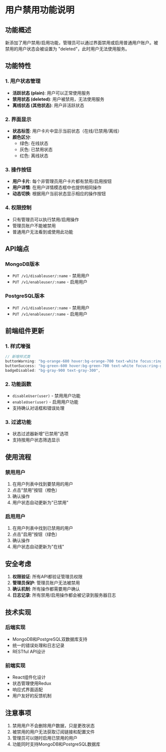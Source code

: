 # 用户禁用功能说明

## 功能概述

新添加了用户禁用/启用功能，管理员可以通过界面禁用或启用普通用户账户。被禁用的用户状态会被设置为 "deleted"，此时用户无法使用服务。

## 功能特性

### 1. 用户状态管理
- **活跃状态 (plain)**: 用户可以正常使用服务
- **禁用状态 (deleted)**: 用户被禁用，无法使用服务
- **离线状态 (其他状态)**: 用户非活跃状态

### 2. 界面显示
- **状态标签**: 用户卡片中显示当前状态（在线/已禁用/离线）
- **颜色区分**: 
  - 绿色: 在线状态
  - 灰色: 已禁用状态  
  - 红色: 离线状态

### 3. 操作按钮
- **用户卡片**: 每个非管理员用户卡片都有禁用/启用按钮
- **用户详情**: 在用户详情模态框中也提供相同操作
- **动态切换**: 根据用户当前状态显示相应的操作按钮

### 4. 权限控制
- 只有管理员可以执行禁用/启用操作
- 管理员账户不能被禁用
- 普通用户无法看到或使用此功能

## API端点

### MongoDB版本
- `PUT /v1/disableuser/:name` - 禁用用户
- `PUT /v1/enableuser/:name` - 启用用户

### PostgreSQL版本  
- `PUT /v1/disableuser/:name` - 禁用用户
- `PUT /v1/enableuser/:name` - 启用用户

## 前端组件更新

### 1. 样式增强
```javascript
// 新增样式类
buttonWarning: "bg-orange-600 hover:bg-orange-700 text-white focus:ring-orange-500",
buttonSuccess: "bg-green-600 hover:bg-green-700 text-white focus:ring-green-500",
badgeDisabled: "bg-gray-900 text-gray-300",
```

### 2. 功能函数
- `disableUser(user)` - 禁用用户功能
- `enableUser(user)` - 启用用户功能
- 支持确认对话框和错误处理

### 3. 过滤功能
- 状态过滤器新增"已禁用"选项
- 支持按用户状态筛选显示

## 使用流程

### 禁用用户
1. 在用户列表中找到要禁用的用户
2. 点击"禁用"按钮（橙色）
3. 确认操作
4. 用户状态自动更新为"已禁用"

### 启用用户
1. 在用户列表中找到已禁用的用户
2. 点击"启用"按钮（绿色）  
3. 确认操作
4. 用户状态自动更新为"在线"

## 安全考虑

1. **权限验证**: 所有API都验证管理员权限
2. **管理员保护**: 管理员账户无法被禁用
3. **确认机制**: 所有操作都需要用户确认
4. **日志记录**: 所有禁用/启用操作都会被记录到服务器日志

## 技术实现

### 后端实现
- MongoDB和PostgreSQL双数据库支持
- 统一的错误处理和日志记录
- RESTful API设计

### 前端实现  
- React组件化设计
- 状态管理使用Redux
- 响应式界面适配
- 用户友好的反馈机制

## 注意事项

1. 禁用用户不会删除用户数据，只是更改状态
2. 被禁用的用户无法获取订阅链接和配置文件
3. 管理员可以随时启用已禁用的用户
4. 功能同时支持MongoDB和PostgreSQL数据库 